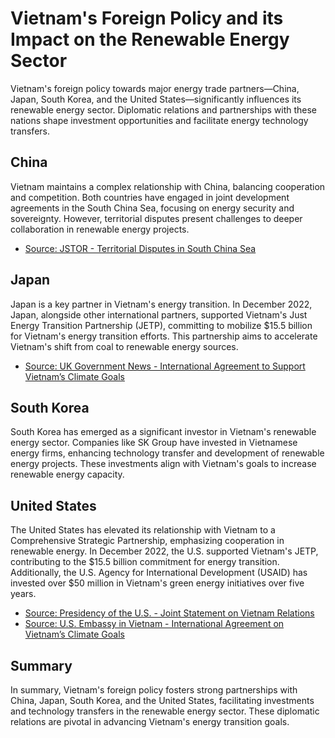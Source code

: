 
# Vietnam's Foreign Policy and its Impact on the Renewable Energy Sector

Vietnam's foreign policy towards major energy trade partners—China, Japan, South Korea, and the United States—significantly influences its renewable energy sector. Diplomatic relations and partnerships with these nations shape investment opportunities and facilitate energy technology transfers.

## China

Vietnam maintains a complex relationship with China, balancing cooperation and competition. Both countries have engaged in joint development agreements in the South China Sea, focusing on energy security and sovereignty. However, territorial disputes present challenges to deeper collaboration in renewable energy projects.

- [Source: JSTOR - Territorial Disputes in South China Sea](https://www.jstor.org/stable/26664005)

## Japan

Japan is a key partner in Vietnam's energy transition. In December 2022, Japan, alongside other international partners, supported Vietnam's Just Energy Transition Partnership (JETP), committing to mobilize $15.5 billion for Vietnam's energy transition efforts. This partnership aims to accelerate Vietnam's shift from coal to renewable energy sources.

- [Source: UK Government News - International Agreement to Support Vietnam’s Climate Goals](https://www.gov.uk/government/news/international-agreement-to-support-vietnams-ambitious-climate-and-energy-goals)

## South Korea

South Korea has emerged as a significant investor in Vietnam's renewable energy sector. Companies like SK Group have invested in Vietnamese energy firms, enhancing technology transfer and development of renewable energy projects. These investments align with Vietnam's goals to increase renewable energy capacity.

## United States

The United States has elevated its relationship with Vietnam to a Comprehensive Strategic Partnership, emphasizing cooperation in renewable energy. In December 2022, the U.S. supported Vietnam's JETP, contributing to the $15.5 billion commitment for energy transition. Additionally, the U.S. Agency for International Development (USAID) has invested over $50 million in Vietnam's green energy initiatives over five years.

- [Source: Presidency of the U.S. - Joint Statement on Vietnam Relations](https://www.presidency.ucsb.edu/documents/joint-statement-elevating-united-states-vietnam-relations-comprehensive-strategic)
- [Source: U.S. Embassy in Vietnam - International Agreement on Vietnam’s Climate Goals](https://vn.usembassy.gov/international-agreement-to-support-vietnams-ambitious-climate-and-energy-goals/)

## Summary

In summary, Vietnam's foreign policy fosters strong partnerships with China, Japan, South Korea, and the United States, facilitating investments and technology transfers in the renewable energy sector. These diplomatic relations are pivotal in advancing Vietnam's energy transition goals.
